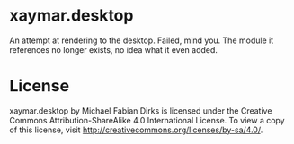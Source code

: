 xaymar.desktop
=======================

An attempt at rendering to the desktop. Failed, mind you. The module it references no longer exists, no idea what it even added.

License
=======
xaymar.desktop by Michael Fabian Dirks is licensed under the Creative Commons Attribution-ShareAlike 4.0 International License. To view a copy of this license, visit http://creativecommons.org/licenses/by-sa/4.0/.